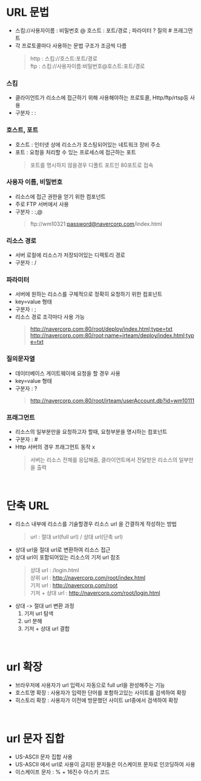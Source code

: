 # URL 문법
* 스킴://사용자이름 : 비밀번호 @ 호스트 : 포트/경로 ; 파라미터 ? 질의 # 프래그먼트
* 각 프로토콜마다 사용하는 문법 구조가 조금씩 다름
   > http : 스킴://호스트:포트/경로<br>
   > ftp : 스킴://사용자이름:비밀번호@호스트:포트/경로

### 스킴
* 클라이언트가 리소스에 접근하기 위해 사용해야하는 프로토콜, Http/ftp/rtsp등 사용
* 구분자 : :

### 호스트, 포트
* 호스트 : 인터넷 상에 리소스가 호스팅되어있는 네트워크 장비 주소
* 포트 : 요청을 처리할 수 있는 프로세스에 접근하는 포트
   > 포트를 명시하지 않을경우 디폴트 포트인 80포트로 접속

### 사용자 이름, 비밀번호
* 리소스에 접근 권한을 얻기 위한 컴포넌트
* 주로 FTP 서버에서 사용
* 구분자 : :,@
   > ftp://wm10321:password@navercorp.com/index.html

### 리소스 경로
* 서버 로컬에 리소스가 저장되어있는 디렉토리 경로
* 구분자 : /

### 파라미터
* 서버에 원하는 리소스를 구체적으로 정확히 요청하기 위한 컴포넌트
* key=value 형태
* 구분자 : ;
* 리소스 경로 조각마다 사용 가능
   > http://navercorp.com:80/root/deploy/index.html;type=txt
   > http://navercorp.com:80/root;name=irteam/deploy/index.html;type=txt

### 질의문자열
* 데이터베이스 게이트웨이에 요청을 할 경우 사용
* key=value 형태
* 구분자 : ?
   > http://navercorp.com:80/root/irteam/userAccount.db?id=wm10111

### 프래그먼트
* 리소스의 일부분만을 요청하고자 할때, 요청부분을 명시하는 컴포넌트
* 구분자 : #
* Http 서버의 경우 프래그먼트 동작 x
   > 서버는 리소스 전체를 응답해줌, 클라이언트에서 전달받은 리소스의 일부만을 출력

<br>

# 단축 URL
* 리소스 내부에 리소스를 기술할경우 리소스 url 을 간결하게 작성하는 방법
   > url : 절대 url(full url) / 상대 url(단축 url)
* 상대 url을 절대 url로 변환하여 리소스 접근
* 상대 url이 포함되어있는 리소스의 기저 url 참조
   > 상대 url : /login.html<br>
   > 상위 url : http://navercorp.com/root/index.html<br>
   > 기저 url : http://navercorp.com/root<br>
   > 기저 + 상대 url : http://navercorp.com/root/login.html
* 상대 -> 절대 url 변환 과정
   1. 기저 url 탐색
   2. url 분해
   3. 기저 + 상대 url 결합

<br>

# url 확장
* 브라우저에 사용자가 url 입력시 자동으로 full url을 완성해주는 기능
* 호스트명 확장 : 사용자가 입력한 단어를 포함하고있는 사이트를 검색하여 확장
* 히스토리 확장 : 사용자가 이전에 방문했던 사이트 url중에서 검색하여 확장

<br>

# url 문자 집합
* US-ASCII 문자 집합 사용
* US-ASCII 에서 url로 사용이 금지된 문자들은 이스케이프 문자로 인코딩하여 사용
* 이스케이프 문자 : % + 16진수 아스키 코드